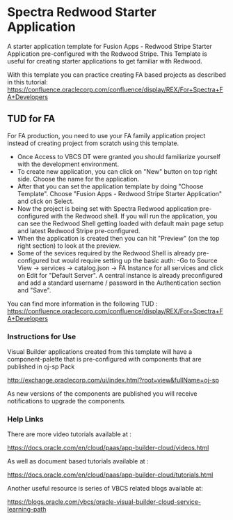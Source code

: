 # Spectra Redwood Starter Application

A starter application template for Fusion Apps - Redwood Stripe Starter Application pre-configured with the Redwood Stripe.
This Template is useful for creating starter applications to get familiar with Redwood.

With this template you can practice creating FA based projects as described in this tutorial:
https://confluence.oraclecorp.com/confluence/display/REX/For+Spectra+FA+Developers




## TUD for FA 

For FA production, you need to use your FA family application project instead of creating project from scratch using this template.
- Once Access to VBCS DT were granted you should familiarize yourself with the development environment. 
- To create new application, you can click on "New" button on top right side. Choose the name for the application.
- After that you can set the application template by doing "Choose Template". Choose "Fusion Apps - Redwood Stripe Starter Application" and click on Select.
- Now the project is being set with Spectra Redwood application pre-configured with the Redwood shell. If you will run the application, you can see the Redwood Shell getting loaded with default main page setup and latest Redwood Stripe pre-configured.
- When the application is created then you can hit "Preview" (on the top right section) to look at the preview.
- Some of the sevices required by the Redwood Shell is already pre-configured but would require setting up the basic auth: 
    -Go to Source View -> services -> catalog.json -> FA Instance for all services and click on Edit for "Default Server". A central instance is already preconfigured and add a standard username / password in the Authentication section and "Save".


You can find more information in the following TUD : https://confluence.oraclecorp.com/confluence/display/REX/For+Spectra+FA+Developers


### Instructions for Use

Visual Builder applications created from this template will have a component-palette that is pre-configured with components that are published in oj-sp Pack 

http://exchange.oraclecorp.com/ui/index.html?root=view&fullName=oj-sp


As new versions of the components are published you will receive notifications to upgrade the components.

### Help Links
There are more video tutorials available at :

https://docs.oracle.com/en/cloud/paas/app-builder-cloud/videos.html

As well as document based tutorials available at :

https://docs.oracle.com/en/cloud/paas/app-builder-cloud/tutorials.html

Another useful resource is series of VBCS related blogs available at:

https://blogs.oracle.com/vbcs/oracle-visual-builder-cloud-service-learning-path
